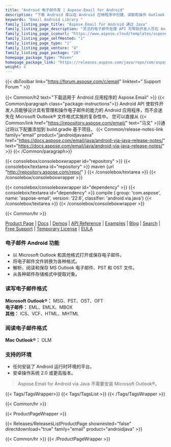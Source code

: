 ```yaml
---
title: "Android 电子邮件库 | Aspose.Email for Android"
description: "下载 Android 库以在 Android 应用程序中创建、读取和操作 Outlook MSG、PST、EML 和 MHT 文件。它提供了根据应用程序规范操作邮件头、内容、附件和 MAPI 属性的能力。"
keywords: "Email Android Library "
family_listing_page_title: "Aspose.Email for Android 通过 Java"
family_listing_page_description: "灵活的电子邮件处理 API 可帮助开发人员在 Android 应用程序中处理 Outlook 电子邮件文件格式。 Aspose.Email for Android via Java 除了 Android Runtime 之外没有其他依赖项，因此它不需要任何其他软件即可工作。"
family_listing_page_iconurl: "https://www.aspose.cloud/templates/aspose/App_Themes/V3/images/email/272x272/aspose_email-for-android-min.png"
family_listing_page_selfHosted: "1"
family_listing_page_type: "1"
family_listing_page_venture: "4"
family_listing_page_package: "28"
homepage_package_type: "Maven"
homepage_package_link: "https://releases.aspose.com/java/repo/com/aspose/aspose-email/"
weight: 4
---
```


{{< dbToolbar link="https://forum.aspose.com/c/email" linktext=" Support Forum " >}}

{{< Common/h2 text="下载适用于 Android 应用程序的 Aspose.Email"  >}}
{{< Common/paragraph class="package-instructions">}}
Android API 使软件开发人员能够设计具有管理和操作电子邮件的能力的 Android 应用程序，而不会迷失在 Microsoft Outlook® 文件格式实施的复杂性中。
您可以直接从
{{< Common/link href="https://repository.aspose.com/email/" text="马文"  >}}通过将以下配置添加到 build.gradle 基于项目。
{{< Common/release-notes-link family="email" product="jandroidjavaava" href="https://docs.aspose.com/email/java/android-via-java-release-notes/" text="https://docs.aspose.com/email/java/android-via-java-release-notes/"  >}} 
{{< /Common/paragraph>}}

{{< consolebox/consoleboxwrapper id="repository" >}}
   {{< consolebox/textarea id="repository" >}}
      maven {url "http://repository.aspose.com/repo/" }
   {{< /consolebox/textarea >}}
{{< /consolebox/consoleboxwrapper >}}

{{< consolebox/consoleboxwrapper id="dependency" >}}
   {{< consolebox/textarea id="dependency" >}}
      compile (
         group: 'com.aspose',
         name: 'aspose-email',
         version: '22.6',
         classifier: 'android.via.java')
   {{< /consolebox/textarea >}}
{{< /consolebox/consoleboxwrapper >}}

{{< Common/hr >}}

[Product Page](https://products.aspose.com/email/android-java/) | [Docs](https://docs.aspose.com/email/androidjava/) | [Demos](https://products.aspose.app/email/family) | [API Reference](https://reference.aspose.com/email/java) | [Examples](https://github.com/aspose-email/Aspose.Email-for-Java) | [Blog](https://blog.aspose.com/category/email/) | [Search](https://search.aspose.com/) | [Free Support](https://forum.aspose.com/c/email/12) | [Temporary License](https://purchase.aspose.com/temporary-license) | [EULA](https://about.aspose.com/legal/eula/)

### 电子邮件 Android 功能

- 以 Microsoft Outlook 和其他格式打开或保存电子邮件。
- 将电子邮件文件转换为各种格式。
- 解析、阅读和保存 MS Outlook 电子邮件、PST 和 OST 文件。
- 从各种邮件存储格式中提取对象。

### 读写电子邮件格式

**Microsoft Outlook®：** MSG、PST、OST、OFT\
**电子邮件：** EML、EMLX、MBOX\
**其他：** ICS、VCF、HTML、MHTML

### 阅读电子邮件格式

**Mac Outlook®：** OLM

### 支持的环境

- 任何安装了 Android 运行时环境的平台。
- 安卓操作系统 2.0 或更高版本。

> Aspose.Email for Android via Java 不需要安装 Microsoft Outlook®。

{{< Tags/TagsWrapper>}}
{{< Tags/TagsList >}}
{{< /Tags/TagsWrapper >}}

{{< Common/hr >}}

{{< ProductPageWrapper >}}

<!-- ReleasesListProductPage-->

{{< Releases/ReleasesListProductPage shownested="false"  directdownload="true" family="email" product="androidjava" >}}

<!-- /ReleasesListProductPage-->

{{< Common/hr >}}
{{< /ProductPageWrapper >}}

